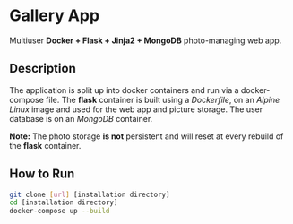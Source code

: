 # Gallery App

Multiuser **Docker + Flask + Jinja2 + MongoDB** photo-managing web app.

## Description

The application is split up into docker containers and run via a docker-compose file. The **flask** container is built using a *Dockerfile*, on an *Alpine Linux* image and used for the web app and picture storage. The user database is on an *MongoDB* container.

**Note:** The photo storage **is not** persistent and will reset at every rebuild of the **flask** container.

## How to Run

``` sh
git clone [url] [installation directory]
cd [installation directory]
docker-compose up --build
```
